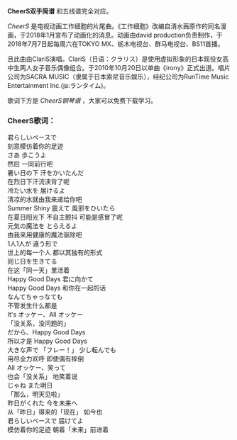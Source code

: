 

**CheerS双手简谱** 和五线谱完全对应。

_CheerS_ 是电视动画工作细胞的片尾曲。《工作细胞》改编自清水茜原作的同名漫画，于2018年1月宣布了动画化的消息。动画由david
production负责制作，于2018年7月7日起每周六在TOKYO MX、栃木电视台、群马电视台、BS11首播。

且此曲由ClariS演唱。ClariS（日语：クラリス）是使用虚拟形象的日本现役女高中生两人女子音乐偶像组合。于2010年10月20日以单曲《irony》正式出道。唱片公司为SACRA
MUSIC（隶属于日本索尼音乐娱乐），经纪公司为RunTime Music Entertainment Inc.(ja:ランタイム)。

歌词下方是 _CheerS钢琴谱_ ，大家可以免费下载学习。

### CheerS歌词：

君らしいペースで  
刻意模仿着你的足迹  
さあ 歩こうよ  
然后 一同前行吧  
暑い日の下 汗をかいたんだ  
在烈日下汗流浃背了呢  
冷たい水を 届けるよ  
清凉的水就由我来递给你吧  
Summer Shiny 震えて 風邪をひいたら  
在夏日阳光下 不自主颤抖 可能是感冒了呢  
元気の魔法を とらえるよ  
由我来用健康的魔法驱除吧  
1人1人が 違う形で  
世上的每一个人 都以其独有的形式  
同じ日を生きてる  
在这「同一天」里活着  
Happy Good Days 君に向かて  
Happy Good Days 和你在一起的话  
なんてちゃっなても  
不管发生什么都是  
It's オッケー、All オッケー  
「没关系，没问题的」  
だから、Happy Good Days  
所以才是 Happy Good Days  
大きな声で 「フレー！」 少し転んでも  
用尽全力欢呼 即使偶有摔倒  
All オッケー、笑って  
也会「没关系」 地笑着说  
じゃね また明日  
「那么，明天见啦」  
昨日がくれた 今を未来へ  
从「昨日」得来的「现在」 如今也  
君らしいペースで 届けてよ  
模仿着你的足迹 朝着「未来」前进着

